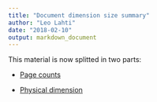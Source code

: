 ```yaml
---
title: "Document dimension size summary"
author: "Leo Lahti"
date: "2018-02-10"
output: markdown_document
---
```


This material is now splitted in two parts:

  * [Page counts](pagecount.md)

  * [Physical dimension](dimension.md)


